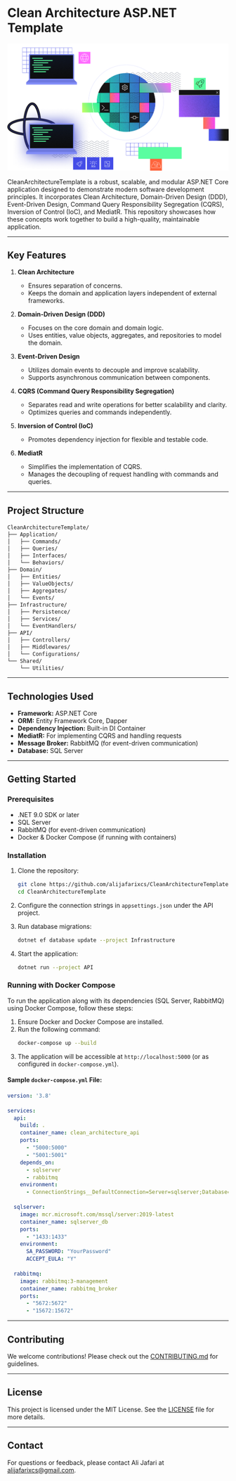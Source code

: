 # Clean Architecture ASP.NET Template

![Clean Architecture ASP.NET CleanArchitectureTemplate](https://github.com/alijafarixcs/Clean-Architecture-ASP.NET/blob/main/Graphics3.png?raw=true)

CleanArchitectureTemplate is a robust, scalable, and modular ASP.NET Core application designed to demonstrate modern software development principles. It incorporates Clean Architecture, Domain-Driven Design (DDD), Event-Driven Design, Command Query Responsibility Segregation (CQRS), Inversion of Control (IoC), and MediatR. This repository showcases how these concepts work together to build a high-quality, maintainable application.

---

## Key Features

1. **Clean Architecture**
   - Ensures separation of concerns.
   - Keeps the domain and application layers independent of external frameworks.

2. **Domain-Driven Design (DDD)**
   - Focuses on the core domain and domain logic.
   - Uses entities, value objects, aggregates, and repositories to model the domain.

3. **Event-Driven Design**
   - Utilizes domain events to decouple and improve scalability.
   - Supports asynchronous communication between components.

4. **CQRS (Command Query Responsibility Segregation)**
   - Separates read and write operations for better scalability and clarity.
   - Optimizes queries and commands independently.

5. **Inversion of Control (IoC)**
   - Promotes dependency injection for flexible and testable code.

6. **MediatR**
   - Simplifies the implementation of CQRS.
   - Manages the decoupling of request handling with commands and queries.

---

## Project Structure

```plaintext
CleanArchitectureTemplate/
├── Application/
│   ├── Commands/
│   ├── Queries/
│   ├── Interfaces/
│   └── Behaviors/
├── Domain/
│   ├── Entities/
│   ├── ValueObjects/
│   ├── Aggregates/
│   └── Events/
├── Infrastructure/
│   ├── Persistence/
│   ├── Services/
│   └── EventHandlers/
├── API/
│   ├── Controllers/
│   ├── Middlewares/
│   └── Configurations/
└── Shared/
    └── Utilities/
```

---

## Technologies Used

- **Framework:** ASP.NET Core
- **ORM:** Entity Framework Core, Dapper
- **Dependency Injection:** Built-in DI Container
- **MediatR:** For implementing CQRS and handling requests
- **Message Broker:** RabbitMQ (for event-driven communication)
- **Database:** SQL Server

---

## Getting Started

### Prerequisites

- .NET 9.0 SDK or later
- SQL Server
- RabbitMQ (for event-driven communication)
- Docker & Docker Compose (if running with containers)

### Installation

1. Clone the repository:
   ```bash
   git clone https://github.com/alijafarixcs/CleanArchitectureTemplate.git
   cd CleanArchitectureTemplate
   ```

2. Configure the connection strings in `appsettings.json` under the API project.

3. Run database migrations:
   ```bash
   dotnet ef database update --project Infrastructure
   ```

4. Start the application:
   ```bash
   dotnet run --project API
   ```

### Running with Docker Compose

To run the application along with its dependencies (SQL Server, RabbitMQ) using Docker Compose, follow these steps:

1. Ensure Docker and Docker Compose are installed.
2. Run the following command:
   ```bash
   docker-compose up --build
   ```
3. The application will be accessible at `http://localhost:5000` (or as configured in `docker-compose.yml`).

#### Sample `docker-compose.yml` File:

```yaml
version: '3.8'

services:
  api:
    build: .
    container_name: clean_architecture_api
    ports:
      - "5000:5000"
      - "5001:5001"
    depends_on:
      - sqlserver
      - rabbitmq
    environment:
      - ConnectionStrings__DefaultConnection=Server=sqlserver;Database=CleanArchitectureDb;User Id=sa;Password=YourPassword;

  sqlserver:
    image: mcr.microsoft.com/mssql/server:2019-latest
    container_name: sqlserver_db
    ports:
      - "1433:1433"
    environment:
      SA_PASSWORD: "YourPassword"
      ACCEPT_EULA: "Y"

  rabbitmq:
    image: rabbitmq:3-management
    container_name: rabbitmq_broker
    ports:
      - "5672:5672"
      - "15672:15672"
```

---

## Contributing

We welcome contributions! Please check out the [CONTRIBUTING.md](CONTRIBUTING.md) for guidelines.

---

## License

This project is licensed under the MIT License. See the [LICENSE](LICENSE) file for more details.

---

## Contact

For questions or feedback, please contact Ali Jafari at [alijafarixcs@gmail.com](mailto:alijafarixcs@gmail.com).

